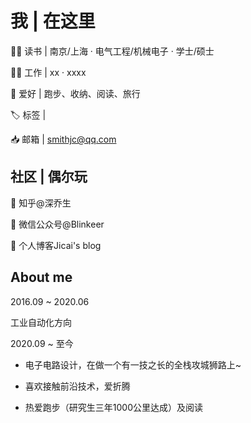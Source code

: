 # 我 | 在这里

👨‍🎓 读书 | 南京/上海 · 电气工程/机械电子 · 学士/硕士

👨‍💻 工作 | xx · xxxx

🎃 爱好 | 跑步、收纳、阅读、旅行

🏷️ 标签 | 

📥 邮箱 | smithjc@qq.com

## 社区 | 偶尔玩
💫 知乎@深乔生

💫 微信公众号@Blinkeer

💫 个人博客Jicai's blog

## About me
2016.09 ~ 2020.06

工业自动化方向

2020.09 ~ 至今

* 电子电路设计，在做一个有一技之长的全栈攻城狮路上~

* 喜欢接触前沿技术，爱折腾

* 热爱跑步（研究生三年1000公里达成）及阅读